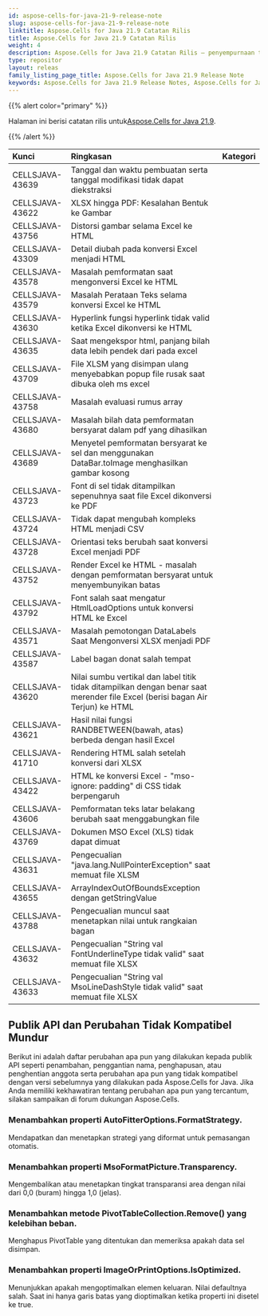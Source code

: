 ```yaml
---
id: aspose-cells-for-java-21-9-release-note
slug: aspose-cells-for-java-21-9-release-note
linktitle: Aspose.Cells for Java 21.9 Catatan Rilis
title: Aspose.Cells for Java 21.9 Catatan Rilis
weight: 4
description: Aspose.Cells for Java 21.9 Catatan Rilis – penyempurnaan terbaru, fitur baru, dan perbaikan
type: repositor
layout: releas
family_listing_page_title: Aspose.Cells for Java 21.9 Release Note
keywords: Aspose.Cells for Java 21.9 Release Notes, Aspose.Cells for Java 21.9 updates and fixe
---
```

{{% alert color="primary" %}}

 Halaman ini berisi catatan rilis untuk[Aspose.Cells for Java 21.9](https://releases.aspose.com/cells/java/new-releases/aspose.cells-for-java-21.9/).

{{% /alert %}}

|**Kunci**|**Ringkasan**|**Kategori**|
| :- | :- | :- |
|CELLSJAVA-43639|Tanggal dan waktu pembuatan serta tanggal modifikasi tidak dapat diekstraksi|
|CELLSJAVA-43622|XLSX hingga PDF: Kesalahan Bentuk ke Gambar|
|CELLSJAVA-43756| Distorsi gambar selama Excel ke HTML|
|CELLSJAVA-43309|Detail diubah pada konversi Excel menjadi HTML|
|CELLSJAVA-43578|Masalah pemformatan saat mengonversi Excel ke HTML|
|CELLSJAVA-43579|Masalah Perataan Teks selama konversi Excel ke HTML|
|CELLSJAVA-43630|Hyperlink fungsi hyperlink tidak valid ketika Excel dikonversi ke HTML|
|CELLSJAVA-43635|Saat mengekspor html, panjang bilah data lebih pendek dari pada excel|
|CELLSJAVA-43709|File XLSM yang disimpan ulang menyebabkan popup file rusak saat dibuka oleh ms excel|
|CELLSJAVA-43758|Masalah evaluasi rumus array|
|CELLSJAVA-43680|Masalah bilah data pemformatan bersyarat dalam pdf yang dihasilkan|
|CELLSJAVA-43689|Menyetel pemformatan bersyarat ke sel dan menggunakan DataBar.toImage menghasilkan gambar kosong|
|CELLSJAVA-43723|Font di sel tidak ditampilkan sepenuhnya saat file Excel dikonversi ke PDF|
|CELLSJAVA-43724|Tidak dapat mengubah kompleks HTML menjadi CSV|
|CELLSJAVA-43728|Orientasi teks berubah saat konversi Excel menjadi PDF|
|CELLSJAVA-43752|Render Excel ke HTML - masalah dengan pemformatan bersyarat untuk menyembunyikan batas|
|CELLSJAVA-43792|Font salah saat mengatur HtmlLoadOptions untuk konversi HTML ke Excel|
|CELLSJAVA-43571| Masalah pemotongan DataLabels Saat Mengonversi XLSX menjadi PDF|
|CELLSJAVA-43587|Label bagan donat salah tempat|
|CELLSJAVA-43620|Nilai sumbu vertikal dan label titik tidak ditampilkan dengan benar saat merender file Excel (berisi bagan Air Terjun) ke HTML|
|CELLSJAVA-43621|Hasil nilai fungsi RANDBETWEEN(bawah, atas) berbeda dengan hasil Excel|
|CELLSJAVA-41710|Rendering HTML salah setelah konversi dari XLSX|
|CELLSJAVA-43422|HTML ke konversi Excel - "mso-ignore: padding" di CSS tidak berpengaruh|
|CELLSJAVA-43606|Pemformatan teks latar belakang berubah saat menggabungkan file|
|CELLSJAVA-43769|Dokumen MSO Excel (XLS) tidak dapat dimuat|
|CELLSJAVA-43631|Pengecualian "java.lang.NullPointerException" saat memuat file XLSM|
|CELLSJAVA-43655|ArrayIndexOutOfBoundsException dengan getStringValue|
|CELLSJAVA-43788|Pengecualian muncul saat menetapkan nilai untuk rangkaian bagan|
|CELLSJAVA-43632| Pengecualian "String val FontUnderlineType tidak valid" saat memuat file XLSX|
|CELLSJAVA-43633|Pengecualian "String val MsoLineDashStyle tidak valid" saat memuat file XLSX|

##  **Publik API dan Perubahan Tidak Kompatibel Mundur**

Berikut ini adalah daftar perubahan apa pun yang dilakukan kepada publik API seperti penambahan, penggantian nama, penghapusan, atau penghentian anggota serta perubahan apa pun yang tidak kompatibel dengan versi sebelumnya yang dilakukan pada Aspose.Cells for Java. Jika Anda memiliki kekhawatiran tentang perubahan apa pun yang tercantum, silakan sampaikan di forum dukungan Aspose.Cells.

###  **Menambahkan properti AutoFitterOptions.FormatStrategy.**

Mendapatkan dan menetapkan strategi yang diformat untuk pemasangan otomatis.

###  **Menambahkan properti MsoFormatPicture.Transparency.**

 Mengembalikan atau menetapkan tingkat transparansi area dengan nilai dari 0,0 (buram) hingga 1,0 (jelas).

###  **Menambahkan metode PivotTableCollection.Remove() yang kelebihan beban.**

Menghapus PivotTable yang ditentukan dan memeriksa apakah data sel disimpan.

###  **Menambahkan properti ImageOrPrintOptions.IsOptimized.**

Menunjukkan apakah mengoptimalkan elemen keluaran. Nilai defaultnya salah. Saat ini hanya garis batas yang dioptimalkan ketika properti ini disetel ke true.

